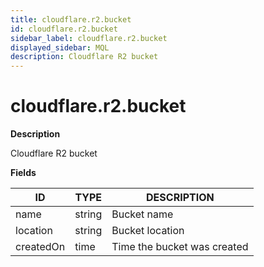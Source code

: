 ```yaml
---
title: cloudflare.r2.bucket
id: cloudflare.r2.bucket
sidebar_label: cloudflare.r2.bucket
displayed_sidebar: MQL
description: Cloudflare R2 bucket
---
```


# cloudflare.r2.bucket

**Description**

Cloudflare R2 bucket

**Fields**

| ID        | TYPE   | DESCRIPTION                 |
| --------- | ------ | --------------------------- |
| name      | string | Bucket name                 |
| location  | string | Bucket location             |
| createdOn | time   | Time the bucket was created |
